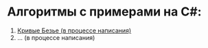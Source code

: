 # Алгоритмы с примерами на C#:

1. [Кривые Безье (в процессе написания)]()
2. ... (в процессе написания)

	